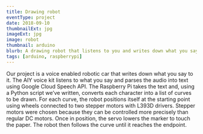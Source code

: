 ```yaml
---
title: Drawing robot
eventType: project
date: 2018-09-10
thumbnailExt: jpg
imageExt: jpg
image: robot
thumbnail: arduino
blurb: A drawing robot that listens to you and writes down what you say. Created for Digital Systems, a course at Queen's.
tags: [arduino, raspberrypi]
---
```


Our project is a voice enabled robotic car that writes down what you say to it. The AIY voice kit listens to what you say and parses the audio into text using Google Cloud Speech API. The Raspberry Pi takes the text and, using a Python script we’ve written, converts each character into a list of curves to be drawn. For each curve, the robot positions itself at the starting point using wheels connected to two stepper motors with L393D drivers. Stepper motors were chosen because they can be controlled more precisely than regular DC motors. Once in position, the servo lowers the marker to touch the paper. The robot then follows the curve until it reaches the endpoint.